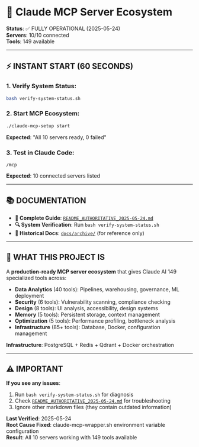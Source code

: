 # 🚀 Claude MCP Server Ecosystem

**Status**: ✅ FULLY OPERATIONAL (2025-05-24)  
**Servers**: 10/10 connected  
**Tools**: 149 available

---

## ⚡ INSTANT START (60 SECONDS)

### 1. Verify System Status:
```bash
bash verify-system-status.sh
```

### 2. Start MCP Ecosystem:
```bash
./claude-mcp-setup start
```
**Expected**: "All 10 servers ready, 0 failed"

### 3. Test in Claude Code:
```
/mcp
```
**Expected**: 10 connected servers listed

---

## 📚 DOCUMENTATION

- **📖 Complete Guide**: [`README_AUTHORITATIVE_2025-05-24.md`](README_AUTHORITATIVE_2025-05-24.md)
- **🔍 System Verification**: Run `bash verify-system-status.sh`
- **📁 Historical Docs**: [`docs/archive/`](docs/archive/) (for reference only)

---

## 🎯 WHAT THIS PROJECT IS

A **production-ready MCP server ecosystem** that gives Claude AI 149 specialized tools across:

- **Data Analytics** (40 tools): Pipelines, warehousing, governance, ML deployment
- **Security** (6 tools): Vulnerability scanning, compliance checking  
- **Design** (8 tools): UI analysis, accessibility, design systems
- **Memory** (5 tools): Persistent storage, context management
- **Optimization** (5 tools): Performance profiling, bottleneck analysis
- **Infrastructure** (85+ tools): Database, Docker, configuration management

**Infrastructure**: PostgreSQL + Redis + Qdrant + Docker orchestration

---

## ⚠️ IMPORTANT

**If you see any issues**: 
1. Run `bash verify-system-status.sh` for diagnosis
2. Check [`README_AUTHORITATIVE_2025-05-24.md`](README_AUTHORITATIVE_2025-05-24.md) for troubleshooting
3. Ignore other markdown files (they contain outdated information)

**Last Verified**: 2025-05-24  
**Root Cause Fixed**: claude-mcp-wrapper.sh environment variable configuration  
**Result**: All 10 servers working with 149 tools available